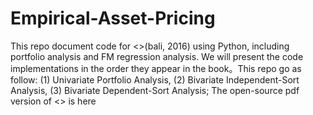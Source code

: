 # Empirical-Asset-Pricing
This repo document code for <<Empiprical Asset Pricing>>(bali, 2016) using Python, including portfolio analysis and FM regression analysis. We will present the code implementations in the order they appear in the book。This repo go as follow: (1) Univariate Portfolio Analysis, (2) Bivariate Independent-Sort Analysis, (3) Bivariate Dependent-Sort Analysis; The open-source pdf version of <<Empircial Asset Pricing>> is here
